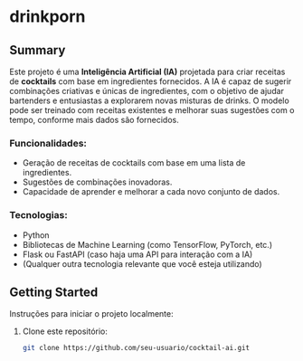 # drinkporn

## Summary

Este projeto é uma **Inteligência Artificial (IA)** projetada para criar receitas de **cocktails** com base em ingredientes fornecidos. A IA é capaz de sugerir combinações criativas e únicas de ingredientes, com o objetivo de ajudar bartenders e entusiastas a explorarem novas misturas de drinks. O modelo pode ser treinado com receitas existentes e melhorar suas sugestões com o tempo, conforme mais dados são fornecidos.

### Funcionalidades:
- Geração de receitas de cocktails com base em uma lista de ingredientes.
- Sugestões de combinações inovadoras.
- Capacidade de aprender e melhorar a cada novo conjunto de dados.

### Tecnologias:
- Python
- Bibliotecas de Machine Learning (como TensorFlow, PyTorch, etc.)
- Flask ou FastAPI (caso haja uma API para interação com a IA)
- (Qualquer outra tecnologia relevante que você esteja utilizando)

## Getting Started

Instruções para iniciar o projeto localmente:

1. Clone este repositório:
   ```bash
   git clone https://github.com/seu-usuario/cocktail-ai.git
